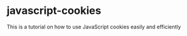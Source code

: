 javascript-cookies
==================

This is a tutorial on how to use JavaScript cookies easily and efficiently

